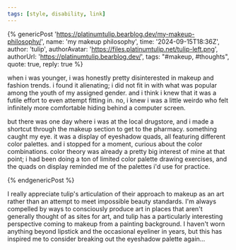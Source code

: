 ```yaml
---
tags: [style, disability, link]
---
```


{% genericPost 'https://platinumtulip.bearblog.dev/my-makeup-philosophy/',
    name: 'my makeup philosophy',
    time: '2024-09-15T18:36Z',
    author: 'tulip',
    authorAvatar: 'https://files.platinumtulip.net/tulip-left.png',
    authorUrl: 'https://platinumtulip.bearblog.dev/',
    tags: "#makeup, #thoughts",
    quote: true,
    reply: true %}
  <p>when i was younger, i was honestly pretty disinterested in makeup and fashion trends. i found it alienating; i did not fit in with what was popular among the youth of my assigned gender. and i think i knew that it was a futile effort to even attempt fitting in. no, i knew i was a little weirdo who felt infinitely more comfortable hiding behind a computer screen.</p>

  <p>but there was one day where i was at the local drugstore, and i made a shortcut through the makeup section to get to the pharmacy. something caught my eye. it was a display of eyeshadow quads, all featuring different color palettes. and i stopped for a moment, curious about the color combinations. color theory was already a pretty big interest of mine at that point; i had been doing a ton of limited color palette drawing exercises, and the quads on display reminded me of the palettes i'd use for practice.</p>
{% endgenericPost %}

I really appreciate tulip's articulation of their approach to makeup as an art
rather than an attempt to meet impossible beauty standards. I'm always compelled
by ways to consciously produce art in places that aren't generally thought of as
sites for art, and tulip has a particularly interesting perspective coming to
makeup from a painting background. I haven't worn anything beyond lipstick and
the occasional eyeliner in years, but this has inspired me to consider breaking
out the eyeshadow palette again...

